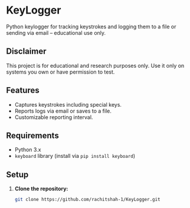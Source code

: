 # KeyLogger
Python keylogger for tracking keystrokes and logging them to a file or sending via email – educational use only.


## Disclaimer
This project is for educational and research purposes only. Use it only on systems you own or have permission to test.

## Features
- Captures keystrokes including special keys.
- Reports logs via email or saves to a file.
- Customizable reporting interval.

## Requirements
- Python 3.x
- `keyboard` library (install via `pip install keyboard`)

## Setup
1. **Clone the repository:**
   ```bash
   git clone https://github.com/rachitshah-1/KeyLogger.git

